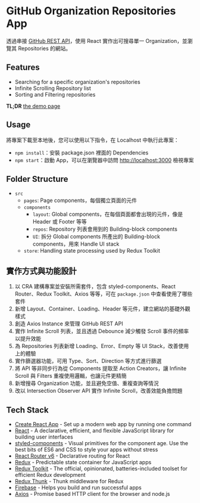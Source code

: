 # GitHub Organization Repositories App

透過串接 [GitHub REST API](https://docs.github.com/en/rest)，使用 React 實作出可搜尋單一 Organization，並瀏覽其 Repositories 的網站。

## Features

- Searching for a specific organization's repositories
- Infinite Scrolling Repository list
- Sorting and Filtering repositories

**TL;DR** [the demo page](https://github-org-repos-app.web.app/repos)

## Usage

將專案下載至本地後，您可以使用以下指令，在 Localhost 中執行此專案：

- `npm install`：安裝 package.json 裡面的 Dependencies
- `npm start`：啟動 App，可以在瀏覽器中訪問 [http://localhost:3000](http://localhost:3000) 檢視專案

## Folder Structure

- `src`
  - `pages`: Page components，每個獨立頁面的元件
  - `components`
    - `layout`: Global components，在每個頁面都會出現的元件，像是 Header 或 Footer 等等
    - `repos`: Repository 列表會用到的 Building-block components
    - `UI`: 拆分 Global components 所產出的 Building-block components，用來 Handle UI stack
  - `store`: Handling state processing used by Redux Toolkit

## 實作方式與功能設計

1. 以 CRA 建構專案並安裝所需套件，包含 styled-components、React Router、Redux Toolkit、Axios 等等，可在 `package.json` 中查看使用了哪些套件
2. 新增 Layout、Container、Loading、Header 等元件，建立網站的基礎外觀樣式
3. 創造 Axios Instance 來管理 GitHub REST API
4. 實作 Infinite Scroll 列表，並且透過 Debounce 減少觸發 Scroll 事件的頻率以提升效能
5. 為 Repositories 列表新增 Loading、Error、Empty 等 UI Stack，改善使用上的體驗
6. 實作篩選器功能，可用 Type、Sort、Direction 等方式進行篩選
7. 將 API 等非同步行為從 Components 提取至 Action Creators，讓 Infinite Scroll 與 Filters 重複使用邏輯，也讓元件更精簡
8. 新增搜尋 Organization 功能，並且避免空值、重複查詢等情況
9. 改以 Intersection Observer API 實作 Infinite Scroll，改善效能負擔問題

## Tech Stack

- [Create React App](https://github.com/facebook/create-react-app) - Set up a modern web app by running one command
- [React](https://github.com/facebook/react/) - A declarative, efficient, and flexible JavaScript library for building user interfaces
- [styled-components](https://github.com/styled-components/styled-components) - Visual primitives for the component age. Use the best bits of ES6 and CSS to style your apps without stress
- [React Router v6](https://github.com/remix-run/react-router) - Declarative routing for React
- [Redux](https://github.com/reduxjs/redux) - Predictable state container for JavaScript apps
- [Redux Toolkit](https://github.com/reduxjs/redux-toolkit) - The official, opinionated, batteries-included toolset for efficient Redux development
- [Redux Thunk](https://github.com/reduxjs/redux-thunk) - Thunk middleware for Redux
- [Firebase](https://firebase.google.com/) - Helps you build and run successful apps
- [Axios](https://github.com/axios/axios) - Promise based HTTP client for the browser and node.js

